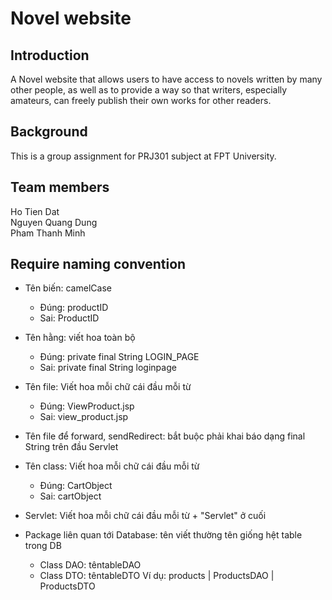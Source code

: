 # Novel website
## Introduction
A Novel website that allows users to have access to novels written by many other people, as well as to provide a way so that writers, especially amateurs, can freely publish their own works for other readers.
## Background
This is a group assignment for PRJ301 subject at FPT University.
## Team members 
Ho Tien Dat\
Nguyen Quang Dung\
Pham Thanh Minh
## Require naming convention

- Tên biến: camelCase 
  + Đúng: productID
  + Sai: ProductID
- Tên hằng: viết hoa toàn bộ
  + Đúng: private final String LOGIN_PAGE
  + Sai: private final String loginpage
- Tên file: Viết hoa mỗi chữ cái đầu mỗi từ
  + Đúng: ViewProduct.jsp
  + Sai: view_product.jsp
- Tên file để forward, sendRedirect: bắt buộc phải khai báo dạng final String trên đầu Servlet
- Tên class: Viết hoa mỗi chữ cái đầu mỗi từ
  + Đúng: CartObject
  + Sai: cartObject
- Servlet: Viết hoa mỗi chữ cái đầu mỗi từ + "Servlet" ở cuối

- Package liên quan tới Database: tên viết thường tên giống hệt table trong DB
  + Class DAO: têntableDAO
  + Class DTO: têntableDTO
Ví dụ:
products
| ProductsDAO
| ProductsDTO
